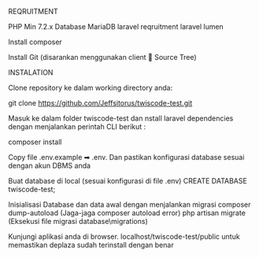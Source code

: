REQRUITMENT

PHP Min 7.2.x
Database MariaDB
laravel reqruitment laravel lumen

Install composer

Install Git (disarankan menggunakan client 🌲 Source Tree)

INSTALATION

Clone repository ke dalam working directory anda:

git clone https://github.com/Jeffsitorus/twiscode-test.git

Masuk ke dalam folder twiscode-test dan nstall laravel dependencies dengan menjalankan perintah CLI berikut :

composer install

Copy file .env.example ➡ .env. Dan pastikan konfigurasi database sesuai dengan akun DBMS anda


Buat database di local (sesuai konfigurasi di file .env)
CREATE DATABASE twiscode-test;

Inisialisasi Database dan data awal dengan menjalankan migrasi
composer dump-autoload (Jaga-jaga composer autoload error)
php artisan migrate (Eksekusi file migrasi database\migrations)

Kunjungi aplikasi anda di browser. localhost/twiscode-test/public untuk memastikan deplaza sudah terinstall dengan benar
